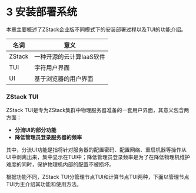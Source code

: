 # 3 安装部署系统

本章主要概述了ZStack企业版不同模式下的安装部署过程以及TUI的功能介绍。

|名词|意义|
|------|------|
|ZStack|一种开源的云计算IaaS软件|
|TUI|字符用户界面|
|UI|基于浏览器的用户界面|


### ZStack TUI

ZStack TUI是专为ZStack集群中物理服务器准备的一套用户界面，其意义包含两方面：

- **分流UI的部分功能**
- **降低管理员登录服务器的频率**

其中，分流UI功能是指将针对服务器的配置密码、配置网络、重启机器等操作从UI中剥离出来，集中显示在TUI中；降低管理员登录频率是为了在降低物理机维护难度的同时，保护物理机内部的配置不被损坏。

根据功能不同，ZStack TUI分管理节点TUI和计算节点TUI两种，下面以管理节点TUI为主介绍其功能和使用方法。